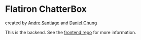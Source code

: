 # Flatiron ChatterBox
created by [Andre Santiago](https://github.com/runandrerun) and [Daniel Chung](https://github.com/dlchung)

This is the backend. See the [frontend repo](https://github.com/dlchung/js-final-project-frontend-mod3-dumbo-web-062518) for more information.

